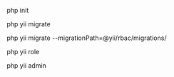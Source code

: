 php init

php yii migrate

php yii migrate --migrationPath=@yii/rbac/migrations/

php yii role

php yii admin